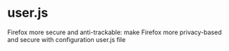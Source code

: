 # user.js
Firefox more secure and anti-trackable: make Firefox more privacy-based and secure with configuration user.js file
